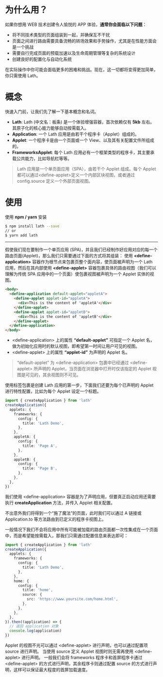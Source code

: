 # 为什么用？

如果你想用 WEB 技术创建令人愉悦的 APP 体验，**通常你会面临以下问题**：

- 将不同技术类型的页面组装到一起，并确保互不干扰
- 页面之间进行路由需要具备流畅的转场效果和手势操作，尤其是在性能方面会是一个挑战
- 需要自行完成页面的预载加速以及生命周期管理等复杂的系统设计
- 创建良好的配置化与自动化系统

在实际操作中你可能会面临更多的困难和挑战。现在，这一切都将变得更加简单，你只需使用 Lath。

# 概念

快速入门前，让我们先了解一下基本概念和名词。

- **Lath**: Lath (中文名：板条) 是一个体验增强容器，首次依赖仅有 <b>5kb</b> 左右。其原子化的核心能力能够自动按需载入。
- **Application**: 一个 Lath 应用是由若干个程序卡（Applet）组成的。
- **Applet**: 一个程序卡是由一个页面或一个 View、以及其有关配置文件所组成的。
- **FrameworksApplet**: 每个 Lath 应用必有一个框架类型的程序卡，其主要承载公共能力，比如导航栏等等。

> Lath 应用是一个单页面应用（SPA），由若干个 Applet 组成。每个 Applet 都可以通过&lt;define-applet>定义一个内部区块视图，或者通过 config.source 定义一个外部页面视图。

# 使用

使用 **npm / yarn** 安装

```bash
$ npm install lath --save
// or
$ yarn add lath
```

---

假使我们现在要制作一个单页应用 (SPA)，并且我们已经制作好应用对应的每一个路由页面(Applet)，那么我们只需要通过下面的方式将其组装：
使用 **&lt;define-application>** 容器作为根节点来包裹页整个面内容，使页面被声明为一个 Lath 应用，然后在其内部使用 **&lt;define-applet>** 容器包裹具体的路由视图（我们可以理解为传统 SPA 应用中的一个页面）使包裹视图被声明为一个 Applet 实体的视图。

```html
<body>
  <define-application default-applet="appletA">
    <define-applet applet-id="appletA">
      <div>This is the content of 'appletA'</div>
    </define-applet>
    <define-applet applet-id="appletB">
      <div>This is the content of 'appletB'</div>
    </define-applet>
  </define-application>
</body>
```

- &lt;define-application> 上的属性 <b>“default-applet”</b> 可指定一个 Applet 名，做为初始化应用时的默认视图，即希望第一时间让用户可见的视图。
- &lt;define-applet> 上的属性 <b>“applet-id”</b> 为声明的 Applet 名。

> “default-applet” 为 &lt;define-application> 包裹中已经通过 &lt;define-applet> 所声明的 Applet，当页面在浏览器中打开时仅该指定的 Applet 视图是可见的，其余视图则不可见。

使用标签包裹是创建 Lath 应用的第一步，下面我们还要为每个已声明的 Applet 进行特性配置，比如为每个 Applet 设定一个标题。

```ts
import { createApplication } from 'lath'
createApplication({
  applets: {
    frameworks: {
      config: {
        title: 'Lath Demo',
      },
    },
    appletA: {
      config: {
        title: 'Page A',
      },
    },
    appletB: {
      config: {
        title: 'Page B',
      },
    },
  },
})
```

我们使用 &lt;define-application> 容器是为了声明应用，但要真正启动应用还需要执行 **createApplication** 方法，并传入 Applet 相关配置。

不出意外我们将得到一个“施了魔法”的页面，此时我们可以通过 A 链接或 <a to-applet="docs?id=apiApplicationTo" clone-as="popDoc">Application.to</a> 等方法路由到已定义的程序卡视图上。

一般情况下我们不会将应用中所有可能被加载的路由页面都一次性集成在一个页面中，而是希望能按需载入，那我们只需通过配置信息来表达即可：

```ts
import { createApplication } from 'lath'
createApplication({
  applets: {
    frameworks: {
      config: {
        title: 'Lath Demo',
      },
    },
    home: {
      config: {
        title: 'home',
        source: {
          src: 'https://www.yoursite.com/home.html',
        },
      },
    },
  },
}).then((application) => {
  // 返回 application 对象
  console.log(application)
})
```

Applet 的视图不光可以通过 &lt;define-applet> 进行声明，也可以通过配置项 <a to-applet="docs?id=source" clone-as="popDoc">source</a> 进行声明。
当使用 source 定义 Applet 视图时则无需再使用 &lt;define-applet> 进行声明。
一般我们会将 frameworks 程序卡和首屏程序卡通过 &lt;define-applet> 的方式进行声明，其余程序卡则通过配置 source 的方式进行声明，这样可以保证最大程度的首屏加载速度。

